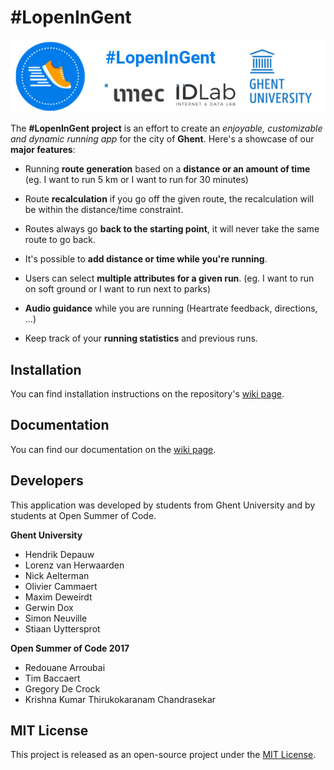 # #LopenInGent
![oSoc17 #LopenInGent Banner](https://raw.githubusercontent.com/oSoc17/lopeningent_backend/develop/assets/banner.jpeg "#LopenInGent Banner")

The **#LopenInGent project** is an effort to create an *enjoyable, customizable and dynamic running app* for the city of **Ghent**. Here's a showcase of our **major features**: 

- Running **route generation** based on a **distance or an amount of time** (eg. I want to run 5 km or I want to run for 30 minutes)

- Route **recalculation** if you go off the given route, the recalculation will be within the distance/time constraint.

- Routes always go **back to the starting point**, it will never take the same route to go back.

- It's possible to **add distance or time while you're running**.

- Users can select **multiple attributes for a given run**. (eg. I want to run on soft ground or I want to run next to parks)

- **Audio guidance** while you are running (Heartrate feedback, directions, ...)

- Keep track of your **running statistics** and previous runs.

## Installation

You can find installation instructions on the repository's [wiki page](https://github.com/oSoc17/lopeningent_backend/wiki/Deployment).

## Documentation

You can find our documentation on the [wiki page](https://github.com/oSoc17/lopeningent_backend/wiki).

## Developers

This application was developed by students from Ghent University and by students at Open Summer of Code.

**Ghent University**
- Hendrik Depauw
- Lorenz van Herwaarden
- Nick Aelterman
- Olivier Cammaert
- Maxim Deweirdt
- Gerwin Dox
- Simon Neuville
- Stiaan Uyttersprot

**Open Summer of Code 2017**
- Redouane Arroubai
- Tim Baccaert
- Gregory De Crock
- Krishna Kumar Thirukokaranam Chandrasekar

## MIT License
This project is released as an open-source project under the [MIT License](https://github.com/oSoc17/lopeningent_backend/blob/develop/LICENSE).
